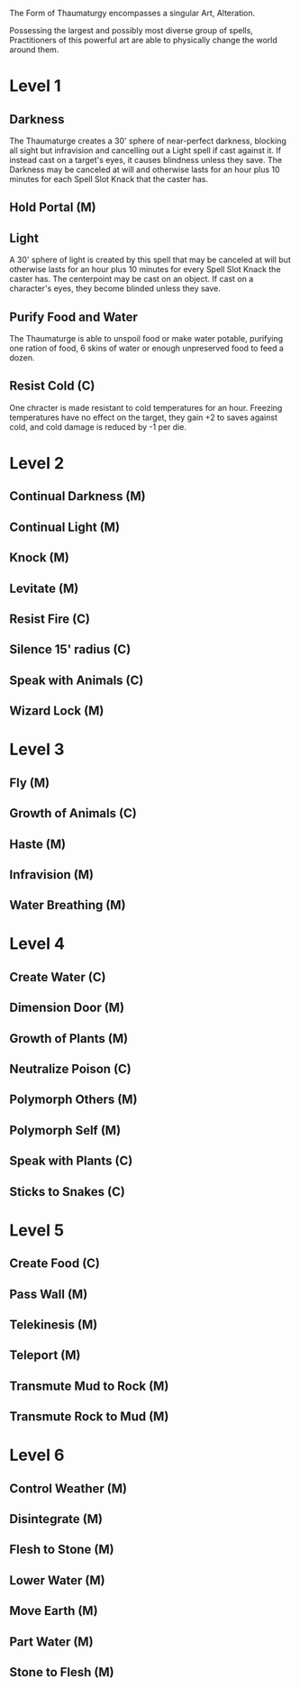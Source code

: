 The Form of Thaumaturgy encompasses a singular Art, Alteration.

Possessing the largest and possibly most diverse group of spells, Practitioners of this powerful art are able to physically change the world around them.

# Level 1
## Darkness
The Thaumaturge creates a 30' sphere of near-perfect darkness, blocking all sight but infravision and cancelling out a Light spell if cast against it. If instead cast on a target's eyes, it causes blindness unless they save. The Darkness may be canceled at will and otherwise lasts for an hour plus 10 minutes for each Spell Slot Knack that the caster has.

## Hold Portal (M)

## Light
A 30' sphere of light is created by this spell that may be canceled at will but otherwise lasts for an hour plus 10 minutes for every Spell Slot Knack the caster has. The centerpoint may be cast on an object. If cast on a character's eyes, they become blinded unless they save.

## Purify Food and Water
The Thaumaturge is able to unspoil food or make water potable, purifying one ration of food, 6 skins of water or enough unpreserved food to feed a dozen.

## Resist Cold (C)
One chracter is made resistant to cold temperatures for an hour. Freezing temperatures have no effect on the target, they gain +2 to saves against cold, and cold damage is reduced by -1 per die.

# Level 2
## Continual Darkness (M)

## Continual Light (M)

## Knock (M)

## Levitate (M)

## Resist Fire (C)

## Silence 15' radius (C)

## Speak with Animals (C)

## Wizard Lock (M)

# Level 3
## Fly (M)

## Growth of Animals (C)

## Haste (M)

## Infravision (M)

## Water Breathing (M)

# Level 4
## Create Water (C)

## Dimension Door (M)

## Growth of Plants (M)

## Neutralize Poison (C)

## Polymorph Others (M)

## Polymorph Self (M)

## Speak with Plants (C)

## Sticks to Snakes (C)

# Level 5
## Create Food (C)

## Pass Wall (M)

## Telekinesis (M)

## Teleport (M)

## Transmute Mud to Rock (M)

## Transmute Rock to Mud (M)

# Level 6
## Control Weather (M)

## Disintegrate (M)

## Flesh to Stone (M)

## Lower Water (M)

## Move Earth (M)

## Part Water (M)

## Stone to Flesh (M)

